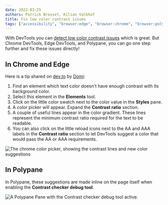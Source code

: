 ```yaml
---
date: 2022-03-25
authors: Patrick Brosset, Kilian Valkhof
title: Fix low color contrast issues
tags: ["accessibility", "browser:edge", "browser:chrome", "browser:polypane"]
---
```


With DevTools you can [detect low color contrast issues](./detect-low-color-contrast.md) which is great. But Chrome DevTools, Edge DevTools, and Polypane, you can go one step further and fix these issues directly!

## In Chrome and Edge

Here is a tip shared on [dev.to](https://dev.to/domizajac/how-to-use-chrome-devtools-to-find-a-color-fixing-insufficient-color-contrast-ratio-on-your-html-element-546k) by [Domi](https://twitter.com/domizajac):

1. Find an element which text color doesn't have enough contrast with its background color.
1. Select this element in the **Elements** tool.
1. Click on the little color swatch next to the color value in the **Styles** pane.
1. A color picker will appear. Expand the **Contrast ratio** section.
1. A couple of useful lines appear in the color gradient. These lines represent the minimum contrast ratio required for the text to be readable.
1. You can also click on the little reload icons next to the AA and AAA labels in the **Contrast ratio** section to let DevTools suggest a color that would pass the AA or AAA requirements.

![The chrome color picker, showing the contrast lines and new color suggestions](../../assets/img/fix-color-contrast-issues-chromium.png)

## In Polypane

In Polypane, these suggestions are made inline on the page itself when enabling the **Contrast checker debug tool**.

![A Polypane Pane with the Contrast checker debug tool active.](../../assets/img/fix-color-contrast-issues-polypane.png)
